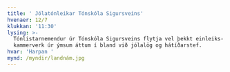 ```yaml
---
title: ' Jólatónleikar Tónskóla Sigursveins'
hvenaer: 12/7
klukkan: '11:30'
lysing: >-
  Tónlistarnemendur úr Tónskóla Sigursveins flytja vel þekkt einleiks- og
  kammerverk úr ýmsum áttum í bland við jólalög og hátíðarstef. 
hvar: 'Harpan '
mynd: /myndir/landnám.jpg
---
```


